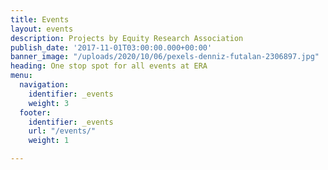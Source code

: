 ```yaml
---
title: Events
layout: events
description: Projects by Equity Research Association
publish_date: '2017-11-01T03:00:00.000+00:00'
banner_image: "/uploads/2020/10/06/pexels-denniz-futalan-2306897.jpg"
heading: One stop spot for all events at ERA
menu:
  navigation:
    identifier: _events
    weight: 3
  footer:
    identifier: _events
    url: "/events/"
    weight: 1

---
```

